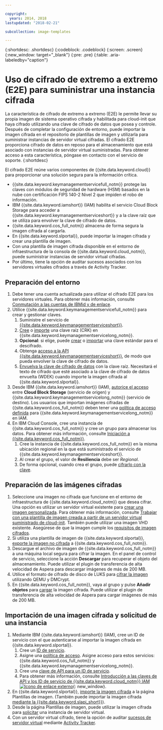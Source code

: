 ```yaml
---

copyright:
  years: 2014, 2018
lastupdated: "2018-02-21"

subcollection: image-templates

---
```


{:shortdesc: .shortdesc}
{:codeblock: .codeblock}
{:screen: .screen}
{:new_window: target="_blank"}
{:pre: .pre}
{:table: .aria-labeledby="caption"}


# Uso de cifrado de extremo a extremo (E2E) para suministrar una instancia cifrada

La característica de cifrado de extremo a extremo (E2E) le permite llevar su propia imagen de sistema operativo cifrada y habilitada para cloud-init que haya cifrado utilizando una clave de cifrado de datos que posea y controle. Después de completar la configuración de entorno, puede importar la imagen cifrada en el repositorio de plantillas de imagen y utilizarla para suministrar instancias de servidor virtual cifradas. El cifrado E2E proporciona cifrado de datos en reposo para el almacenamiento que está asociado con instancias de servidor virtual suministradas. Para obtener acceso a esta característica, póngase en contacto con el servicio de soporte.
{:shortdesc}

El cifrado E2E reúne varios componentes de {{site.data.keyword.cloud}} para proporcionar una solución segura para la información crítica.

* {{site.data.keyword.keymanagementservicefull_notm}} protege las claves con módulos de seguridad de hardware (HSM) basados en la nube con certificación FIPS 140-2 Nivel 2 que impiden el robo de información.
* IBM {{site.data.keyword.iamshort}} (IAM) habilita el servicio Cloud Block Storage para acceder a {{site.data.keyword.keymanagementserviceshort}} y a la clave raíz que se utiliza para envolver la clave de cifrado de datos.
* {{site.data.keyword.cos_full_notm}} almacena de forma segura la imagen cifrada al cargarla.
* En {{site.data.keyword.slportal}}, puede importar la imagen cifrada y crear una plantilla de imagen.
* Con una plantilla de imagen cifrada disponible en el entorno de infraestructura de la consola de {{site.data.keyword.cloud_notm}}, puede suministrar instancias de servidor virtual cifradas.
* Por último, tiene la opción de auditar sucesos asociados con los servidores virtuales cifrados a través de Activity Tracker.

## Preparación del entorno

1. Debe tener una cuenta actualizada para utilizar el cifrado E2E para los servidores virtuales. Para obtener más información, consulte [Conmutación a las cuentas de IBMid y de enlace](/docs/account?topic=account-unifyingaccounts).
2. Utilice {{site.data.keyword.keymanagementservicefull_notm}} para crear y gestionar claves.
      1. Suministre el servicio de [{{site.data.keyword.keymanagementserviceshort}}](/docs/services/key-protect?topic=key-protect-provision#provision).
      2. [Cree](/docs/services/key-protect?topic=key-protect-create-root-keys#create-root-keys) o [importe](/docs/services/key-protect?topic=key-protect-import-root-keys#import-root-keys) una clave raíz (CRK) en {{site.data.keyword.keymanagementservicelong_notm}}.
      3. **Opcional**: si elige, puede [crear](/docs/services/key-protect?topic=key-protect-create-standard-keys#create-standard-keys) o [importar](/docs/services/key-protect?topic=key-protect-import-standard-keys#import-standard-keys) una clave estándar para el descifrado.
      4. Obtenga [acceso a la API {{site.data.keyword.keymanagementserviceshort}}](/docs/services/key-protect?topic=key-protect-set-up-api#set-up-api), de modo que pueda envolver la clave de cifrado de datos.
      5. [Envuelva la clave de cifrado de datos](/docs/services/key-protect?topic=key-protect-wrap-keys#wrap-keys) con la clave raíz. Necesitará el texto de cifrado que esté asociado a la clave de cifrado de datos envuelta (WDEK) cuando importe la imagen cifrada al {{site.data.keyword.slportal}}.
3. Desde IBM {{site.data.keyword.iamshort}} (IAM), [autorice el acceso](/docs/iam?topic=iam-serviceauth#create-an-authorization) entre **Cloud Block Storage** (servicio de origen) y {{site.data.keyword.keymanagementservicelong_notm}} (servicio de destino). Los usuarios que importan imágenes cifradas de {{site.data.keyword.cos_full_notm}} deben tener una [política de acceso definida](/docs/iam?topic=iam-userroles) para {{site.data.keyword.keymanagementservicelong_notm}} en IAM.
4. En IBM Cloud Console, cree una instancia de {{site.data.keyword.cos_full_notm}} y cree un grupo para almacenar los datos. Para obtener más información, consulte [Iniciación a {{site.data.keyword.cos_full_notm}}](/docs/services/cloud-object-storage?topic=cloud-object-storage-getting-started-console-#getting-started-console-).
      1. Cree la instancia de {{site.data.keyword.cos_full_notm}} en la misma ubicación regional en la que está suministrado el servicio de {{site.data.keyword.keymanagementserviceshort}}.
      2. Al crear el grupo, el valor de **Resiliencia** debe ser _Regional_.
      3. De forma opcional, cuando crea el grupo, puede [cifrarlo con la clave](/docs/services/cloud-object-storage/basics?topic=cloud-object-storage-manage-encryption#sse-kp).   

## Preparación de las imágenes cifradas

1. Seleccione una imagen no cifrada que funcione en el entorno de infraestructura de {{site.data.keyword.cloud_notm}} que desea cifrar. Una opción es utilizar un servidor virtual existente para [crear una imagen personalizada](/docs/infrastructure/image-templates?topic=image-templates-creating-an-image-template). Para obtener más información, consulte [Trabajar con una plantilla de imagen creada a partir de un servidor virtual suministrado de cloud-init](/docs/infrastructure/image-templates?topic=image-templates-provisioning-with-a-cloud-init-enabled-image#work-with-a-standard-image-created-from-a-cloud-init-provisioned-virtual-server). También puede utilizar una imagen VHD existente. Asegúrese de que la imagen cumple los [requisitos de imagen cifrados](/docs/infrastructure/image-templates?topic=image-templates-creating-an-encrypted-image#encrypted-image-reqs).
2. Si utiliza una plantilla de imagen de {{site.data.keyword.slportal}}, [exporte la imagen no cifrada](/docs/infrastructure/image-templates?topic=image-templates-exporting-to-ibm-cos) a {{site.data.keyword.cos_full_notm}}.
3. Descargue el archivo de imagen de {{site.data.keyword.cos_full_notm}} a una máquina local segura para cifrar la imagen. En el panel de control de servicio, seleccione la acción **Descargar** para recuperar el objeto del almacenamiento. Puede utilizar el plugin de transferencia de alta velocidad de Aspera para descargar imágenes de más de 200 MB.
4. Utilice el formato de cifrado de disco de LUKS para [cifrar la imagen](/docs/infrastructure/image-templates?topic=image-templates-creating-an-encrypted-image#luks-disk-encryption) utilizando QEMU y DMCrypt.
5. En {{site.data.keyword.cos_full_notm}}, vaya al grupo y pulse **Añadir objetos** para [cargar](/docs/services/cloud-object-storage/basics?topic=cloud-object-storage-upload-data#uploading-data) la imagen cifrada. Puede utilizar el plugin de transferencia de alta velocidad de Aspera para cargar imágenes de más de 200 MB.

## Importación de una imagen cifrada y solicitud de una instancia

1. Mediante IBM {{site.data.keyword.iamshort}} (IAM), cree un ID de servicio con el que autenticarse al importar la imagen cifrada en {{site.data.keyword.slportal}}.
      1. Cree un [ID de servicio](/docs/iam?topic=iam-serviceids#serviceids).
      2. Asigne una [política de acceso](/docs/iam?topic=iam-serviceidpolicy#serviceidpolicy). Asigne acceso para estos servicios: {{site.data.keyword.cos_full_notm}} y {{site.data.keyword.keymanagementservicelong_notm}}.
      3. Cree una [clave de API para un ID de servicio](/docs/iam?topic=iam-serviceidapikeys#creating-an-api-key-for-a-service-id).
      4. Para obtener más información, consulte [Introducción a las claves de API y los ID de servicio de {{site.data.keyword.cloud_notm}} IAM ![Icono de enlace externo](../../icons/launch-glyph.svg "Icono de enlace externo")](https://www.ibm.com/blogs/bluemix/2017/10/introducing-ibm-cloud-iam-service-ids-api-keys/){: new_window}.
2. En {{site.data.keyword.slportal}}, [importe la imagen cifrada](/docs/infrastructure/image-templates?topic=image-templates-preparing-and-importing-images#import-icos) a la página Plantillas de imagen. (También puede importar la imagen cifrada [mediante la {{site.data.keyword.slapi_short}}](/docs/infrastructure/image-templates?topic=image-templates-importing-an-encrypted-image-by-using-the-softlayer-api)).
3. Desde la página Plantillas de imagen, puede utilizar la imagen cifrada para [solicitar](/docs/infrastructure/image-templates?topic=image-templates-ordering-an-instance-from-an-image-template) una instancia de servidor virtual.
4. Con un servidor virtual cifrado, tiene la opción de auditar [sucesos de servidor virtual](/docs/vsi?topic=virtual-servers-at_events#at_events) mediante [Activity Tracker](/docs/services/cloud-activity-tracker?topic=cloud-activity-tracker-activity_tracker_ov).
